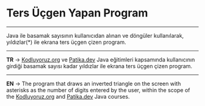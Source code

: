 # Ters Üçgen Yapan Program
***
Java ile basamak sayısının kullanıcıdan alınan ve döngüler kullanılarak, yıldızlar(*) ile ekrana ters üçgen çizen program.
***
**TR** -> [Kodluyoruz.org](https://www.kodluyoruz.org/) ve [Patika.dev](https://www.patika.dev/tr) Java eğitimleri kapsamında kullanıcının girdiği basamak sayısı kadar yıldızlar ile ekrana ters üçgen çizen program.
***
**EN** -> The program that draws an inverted triangle on the screen with asterisks as the number of digits entered by the user, within the scope of the [Kodluyoruz.org](https://www.kodluyoruz.org/) and [Patika.dev](https://www.patika.dev/tr) Java courses.